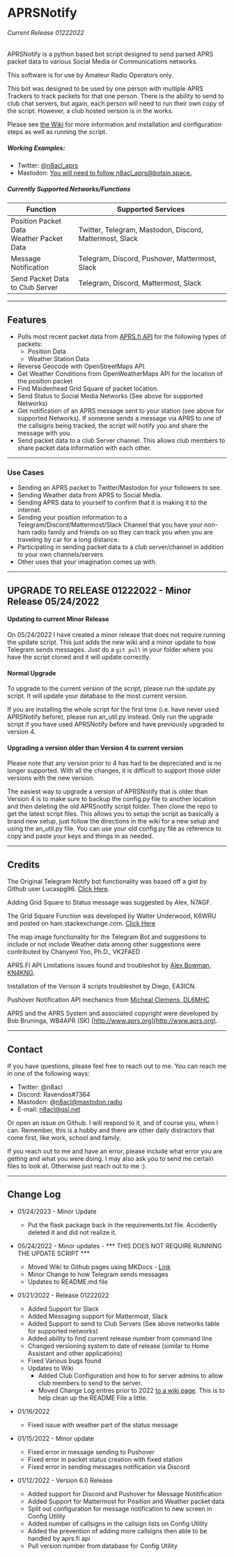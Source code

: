# APRSNotify
###### Current Release 01222022
APRSNotify is a python based bot script designed to send parsed APRS packet data to various Social Media or Communications networks.

This software is for use by Amateur Radio Operators only.

This bot was designed to be used by one person with multiple APRS Trackers to track packets for that one person. There is the ability to send to club chat servers, but again, each person will need to run their own copy of the script. However, a club hosted version is in the works.

Please see [the Wiki](https://n8acl.github.io/aprsnotify) for more information and installation and configuration steps as well as running the script.

##### Working Examples:
- Twitter: [@n8acl_aprs](https://twitter.com/n8acl_aprs)
- Mastodon: [You will need to follow n8acl_aprs@botsin.space.](https://botsin.space/@n8acl_aprs)

##### Currently Supported Networks/Functions

| Function | Supported Services|
|----------|------------------|
|Position Packet Data<br>Weather Packet Data| Twitter, Telegram, Mastodon, Discord, Mattermost, Slack|
|Message Notification| Telegram, Discord, Pushover, Mattermost, Slack|
|Send Packet Data<br>to Club Server| Telegram, Discord, Mattermost, Slack|

---

## Features
- Pulls most recent packet data from [APRS.fi API](https://aprs.fi/page/api) for the following types of packets:
  - Position Data
  - Weather Station Data
- Reverse Geocode with OpenStreetMaps API.
- Get Weather Conditions from OpenWeatherMaps API for the location of the position packet
- Find Maidenhead Grid Square of packet location.
- Send Status to Social Media Networks (See above for supported Networks)
- Get notification of an APRS message sent to your station (see above for supported Networks). If someone sends a message via APRS to one of the callsigns being tracked, the script will notify you and share the message with you.
- Send packet data to a club Server channel. This allows club members to share packet data information with each other.

---

### Use Cases
* Sending an APRS packet to Twitter/Mastodon for your followers to see.
* Sending Weather data from APRS to Social Media.
* Sending APRS data to yourself to confirm that it is making it to the internet.
* Sending your position information to a Telegram/Discord/Mattermost/Slack Channel that you have your non-ham radio family and friends on so they can track you when you are traveling by car for a long distance.
* Participating in sending packet data to a club server/channel in addition to your own channels/servers
* Other uses that your imagination comes up with.

---

## UPGRADE TO RELEASE 01222022 - Minor Release 05/24/2022

#### Updating to current Minor Release

On 05/24/2022 I have created a minor release that does not require running the update script. This just adds the new wiki and a minor update to how Telegram sends messages. Just do a ```git pull``` in your folder where you have the script cloned and it will update correctly.

#### Normal Upgrade

To upgrade to the current version of the script, please run the update.py script. It will update your database to the most current version.

If you are installing the whole script for the first time (i.e. have never used APRSNotify before), please run an_util.py instead. Only run the upgrade script if you have used APRSNotify before and have previously upgraded to version 4.

#### Upgrading a version older than Version 4 to current version

Please note that any version prior to 4 has had to be depreciated and is no longer supported. With all the changes, it is difficult to support those older versions with the new version.

The easiest way to upgrade a version of APRSNotify that is older than Version 4 is to make sure to backup the config.py file to another location and then deleting the old APRSnotify script folder. Then clone the repo to get the latest script files. This allows you to setup the script as basically a brand new setup, just follow the directions in the wiki for a new setup and using the an_util.py file. You can use your old config.py file as reference to copy and paste your keys and things in as needed.

---

## Credits
The Original Telegram Notify bot functionality was based off a gist by Github user Lucaspg96. [Click Here](https://gist.github.com/lucaspg96/284c9dbe01d05d0563fde8fbb00db220).

Adding Grid Square to Status message was suggested by Alex, N7AGF.

The Grid Square Function was developed by Walter Underwood, K6WRU and posted on ham.stackexchange.com. [Click Here](https://ham.stackexchange.com/questions/221/how-can-one-convert-from-lat-long-to-grid-square)

The map image functionality for the Telegram Bot and suggestions to include or not include Weather data among other suggestions were contributed by Chanyeol Yoo, Ph.D., VK2FAED

APRS.FI API Limitations issues found and troubleshot by [Alex Bowman, KN4KNG](https://github.com/KN4KNG). 

Installation of the Verison 4 scripts troubleshot by Diego, EA3ICN.

Pushover Notification API mechanics from [Micheal Clemens, DL6MHC](https://qrz.is/)

APRS and the APRS System and associated copyright were developed by Bob Bruninga, WB4APR (SK) [http://www.aprs.org](http://www.aprs.org).

---

## Contact
If you have questions, please feel free to reach out to me. You can reach me in one of the following ways:

- Twitter: @n8acl
- Discord: Ravendos#7364
- Mastodon: @n8acl@mastodon.radio
- E-mail: n8acl@qsl.net

Or open an issue on Github. I will respond to it, and of course you, when I can. Remember, this is a hobby and there are other daily distractors that come first, like work, school and family.

If you reach out to me and have an error, please include what error you are getting and what you were doing. I may also ask you to send me certain files to look at. Otherwise just reach out to me :).

---

## Change Log

* 01/24/2023 - Minor Update
  * Put the flask package back in the requirements.txt file. Accidently deleted it and did not realize it.

* 05/24/2022 - Minor updates - *** THIS DOES NOT REQUIRE RUNNING THE UPDATE SCRIPT ***
  * Moved Wiki to Github pages using MKDocs - [Link](https://n8acl.github.io/aprsnotify)
  * Minor Change to how Telegram sends messages
  * Updates to README.md file

* 01/21/2022 - Release 01222022
  - Added Support for Slack
  - Added Messaging support for Mattermost, Slack
  - Added Support to send to Club Servers (See above networks table for supported networks)
  - Added ability to find current release number from command line
  - Changed versioning system to date of release (similar to Home Assistant and other applications)
  - Fixed Various bugs found
  - Updates to Wiki
    - Added Club Configuration and how to for server admins to allow club members to send to the server.
    - Moved Change Log entres prior to 2022 [to a wiki page](https://n8acl.github.io/n8acl/aprsnotify). This is to help clean up the README File a little.

* 01/16/2022
  - Fixed issue with weather part of the status message

* 01/15/2022 - Minor update
  - Fixed error in message sending to Pushover
  - Fixed error in packet status creation with fixed station
  - Fixed error in sending messages notification via Discord

* 01/12/2022 - Version 6.0 Release
  - Added support for Discord and Pushover for Message Notitification
  - Added Support for Mattermost for Position and Weather packet data
  - Split out configuration for message notification to new screen in Config Utility
  - Added number of callsigns in the callsign lists on Config Utility
  - Added the prevention of adding more callsigns then able to be handled by aprs.fi api
  - Pull version number from database for Config Utility